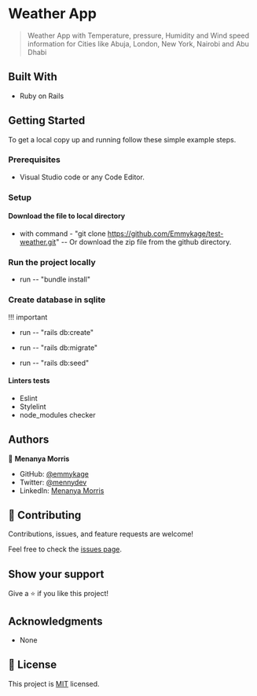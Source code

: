 # Weather App

> Weather App with Temperature, pressure, Humidity and Wind speed information for Cities like Abuja, London, New York, Nairobi and Abu Dhabi

## Built With

- Ruby on Rails

## Getting Started

To get a local copy up and running follow these simple example steps.

### Prerequisites

- Visual Studio code or any Code Editor.

### Setup

#### Download the file to local directory

- with command - "git clone https://github.com/Emmykage/test-weather.git"
  -- Or download the zip file from the github directory.

### Run the project locally

- run -- "bundle install"

### Create database in sqlite

!!! important

- run -- "rails db:create"

- run -- "rails db:migrate"

- run -- "rails db:seed"

#### Linters tests

- Eslint
- Stylelint
- node_modules checker

## Authors

👤 **Menanya Morris**

- GitHub: [@emmykage](https://github.com/Emmykage)
- Twitter: [@mennydev](https://twitter.com/mennydev)
- LinkedIn: [Menanya Morris](https://www.linkedin.com/in/morris-menanya)

## 🤝 Contributing

Contributions, issues, and feature requests are welcome!

Feel free to check the [issues page](../../issues/).

## Show your support

Give a ⭐️ if you like this project!

## Acknowledgments

- None

## 📝 License

This project is [MIT](./MIT.md) licensed.
